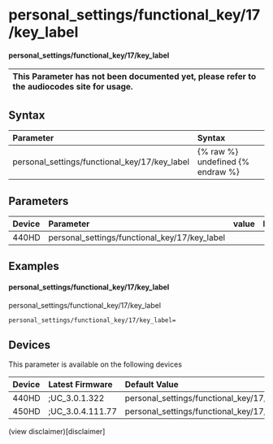 ﻿---
description: personal_settings/functional_key/17/key_label
search:
    keywords: ['personal_settings','functional_key','17','key_label']
---

# personal_settings/functional_key/17/key_label

#### personal_settings/functional_key/17/key_label


| This Parameter has not been documented yet, please refer to the audiocodes site for usage.  |
| :--- |

## Syntax
| Parameter | Syntax |
| :--- | :--- |
|personal_settings/functional_key/17/key_label | {% raw %} undefined {% endraw %} |

## Parameters
|Device|Parameter|value|Description|
|:---|:---|:---|:---|
| 440HD | personal_settings/functional_key/17/key_label |  |  |

## Examples
#### personal_settings/functional_key/17/key_label

personal_settings/functional_key/17/key_label

```
personal_settings/functional_key/17/key_label=
```

## Devices
This parameter is available on the following devices

| Device | Latest Firmware | Default Value |
|:---|:---|:---|
| 440HD | ;UC_3.0.1.322 | personal_settings/functional_key/17/key_label= 
| 450HD | ;UC_3.0.4.111.77 | personal_settings/functional_key/17/key_label= 

(view disclaimer)[disclaimer]
